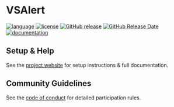 # VSAlert

[![language](https://img.shields.io/badge/language-Objective--C-blue.svg)](https://developer.apple.com/library/content/documentation/Cocoa/Conceptual/ProgrammingWithObjectiveC/Introduction/Introduction.html)
[![license](https://img.shields.io/github/license/vsanthanam/vsalert.svg)](https://en.wikipedia.org/wiki/MIT_License)
[![GitHub release](https://img.shields.io/github/release/vsanthanam/VSAlert.svg)](https://github.com/vsanthanam/VSAlert/releases)
[![GitHub Release Date](https://img.shields.io/github/release-date/vsanthanam/VSAlert.svg)](https://github.com/vsanthanam/VSAlert/releases)
[![documentation](https://code.vsanthanam.com/VSAlert/Documentation/badge.svg)](https://code.vsanthanam.com/VSAlert/Documentation/)

## Setup & Help

See the [project website](https://vsalert.vsanthanam.com) for setup instructions & full documentation.

## Community Guidelines

See the [code of conduct](https://code.vsanthanam.com/VSAlert/CODE_OF_CONDUCT.html) for detailed participation rules.

